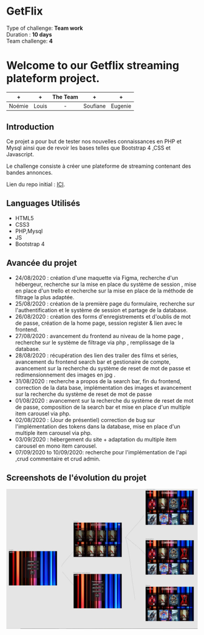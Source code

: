 
# GetFlix
Type of challenge: **Team work**  
Duration : **10 days**  
Team challenge: **4**  

# **Welcome to our Getflix streaming plateform project.**  
  

| + | + | The Team | + | + |
| :-----: | :-----: | :-----: | :-----: | :-----: |
| Noémie | Louis | - | Soufiane | Eugenie | 

## Introduction

Ce projet a pour but de tester nos nouvelles connaissances en PHP et Mysql ainsi que de revoir les bases telles que Bootstrap 4 ,CSS et Javascript.

Le challenge consiste à créer une plateforme de streaming contenant des bandes annonces.

Lien du repo initial : [ICI](https://github.com/becodeorg/BXL-Swartz-3-21/blob/master/06-PHP/getflix_project.md).

## Languages Utilisés

* HTML5
* CSS3
* PHP,Mysql
* JS
* Bootstrap 4

## Avancée du projet

* 24/08/2020 : création d'une maquette via Figma, recherche d'un hébergeur, recherche sur la mise en place du système de session , mise en place d'un trello et recherche sur la mise en place de la méthode de filtrage la plus adaptée.
* 25/08/2020 : création de la première page du formulaire, recherche sur l'authentification et le système de session et partage de la database.
* 26/08/2020 : création des forms d'enregistrements et d'oublis de mot de passe, création de la home page, session register & lien avec le frontend.
* 27/08/2020 : avancement du frontend au niveau de la home page , recherche sur le système de filtrage via php , remplissage de la database.
* 28/08/2020 : récupération des lien des trailer des films et séries, avancement du frontend search bar et gestionaire de compte, avancement sur la recherche du système de reset de mot de passe et redimensionnement des images en jpg .
* 31/08/2020 : recherche a propos de la search bar, fin du frontend, correction de la data base, implémentation des images et avancement sur la recherche du système de reset de mot de passe
* 01/08/2020 : avancement sur la recherche du système de reset de mot de passe, composition de la search bar et mise en place d'un multiple item carousel via php.
* 02/08/2020 : (Jour de présentiel) correction de bug sur l'implémentation des tokens dans la database, mise en place d'un multiple item carousel via php.
* 03/09/2020 : hébergement du site + adaptation du multiple item carousel en mono item carousel.
* 07/09/2020 to 10/09/2020: recherche pour l'implémentation de l'api ,crud commentaire et crud admin.

## Screenshots de l'évolution du projet

![](assets/Figma.JPG)
